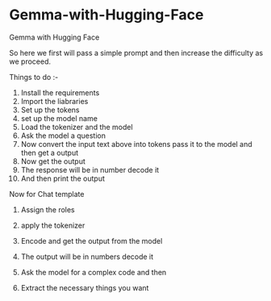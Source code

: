 # Gemma-with-Hugging-Face
Gemma with Hugging Face

So here we first will pass a simple prompt and then increase the difficulty as we proceed.

Things to do :-

1) Install the requirements
2) Import the liabraries 
3) Set up the tokens 
4) set up the model name
5) Load the tokenizer and the model
6) Ask the model a question
7) Now convert the input text above into tokens pass it to the model and then get a output
8) Now get the output 
9) The response will be in number decode it 
10) And then print the output 

Now for Chat template 
1) Assign the roles 
2) apply the tokenizer
3) Encode and get the output from the model
4) The output will be in numbers decode it 

5) Ask the model for a complex code and then
6) Extract the necessary things you want

